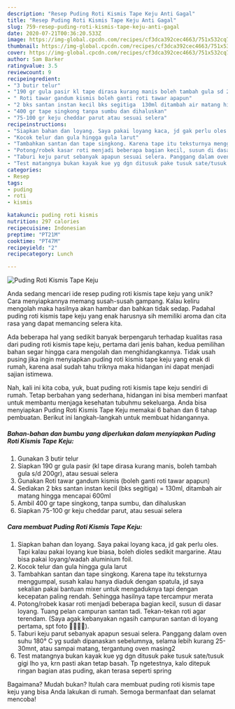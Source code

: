 ```yaml
---
description: "Resep Puding Roti Kismis Tape Keju Anti Gagal"
title: "Resep Puding Roti Kismis Tape Keju Anti Gagal"
slug: 759-resep-puding-roti-kismis-tape-keju-anti-gagal
date: 2020-07-21T00:36:20.533Z
image: https://img-global.cpcdn.com/recipes/cf3dca392cec4663/751x532cq70/puding-roti-kismis-tape-keju-foto-resep-utama.jpg
thumbnail: https://img-global.cpcdn.com/recipes/cf3dca392cec4663/751x532cq70/puding-roti-kismis-tape-keju-foto-resep-utama.jpg
cover: https://img-global.cpcdn.com/recipes/cf3dca392cec4663/751x532cq70/puding-roti-kismis-tape-keju-foto-resep-utama.jpg
author: Sam Barker
ratingvalue: 3.5
reviewcount: 9
recipeingredient:
- "3 butir telur"
- "190 gr gula pasir kl tape dirasa kurang manis boleh tambah gula sd 200gr atau sesuai selera"
- " Roti tawar gandum kismis boleh ganti roti tawar apapun"
- "2 bks santan instan kecil bks segitiga  130ml ditambah air matang hingga mencapai 600ml"
- "400 gr tape singkong tanpa sumbu dan dihaluskan"
- "75-100 gr keju cheddar parut atau sesuai selera"
recipeinstructions:
- "Siapkan bahan dan loyang. Saya pakai loyang kaca, jd gak perlu oles. Tapi kalau pakai loyang kue biasa, boleh dioles sedikit margarine. Atau bisa pakai loyang/wadah aluminium foil."
- "Kocok telur dan gula hingga gula larut"
- "Tambahkan santan dan tape singkong. Karena tape itu teksturnya menggumpal, susah kalau hanya diaduk dengan spatula, jd saya sekalian pakai bantuan mixer untuk mengaduknya tapi dengan kecepatan paling rendah. Sehingga hasilnya tape tercampur merata"
- "Potong/robek kasar roti menjadi beberapa bagian kecil, susun di dasar loyang. Tuang pelan campuran santan tadi. Tekan-tekan roti agar terendam. (Saya agak kebanyakan ngasih campuran santan di loyang pertama, spt foto 🤦🏻‍♀️😁)."
- "Taburi keju parut sebanyak apapun sesuai selera. Panggang dalam oven suhu 180° C yg sudah dipanaskan sebelumnya, selama lebih kurang 25-30mnt, atau sampai matang, tergantung oven masing2"
- "Test matangnya bukan kayak kue yg dgn ditusuk pake tusuk sate/tusuk gigi lho ya, krn pasti akan tetap basah. Tp ngetestnya, kalo ditepuk ringan bagian atas puding, akan terasa seperti spring"
categories:
- Resep
tags:
- puding
- roti
- kismis

katakunci: puding roti kismis 
nutrition: 297 calories
recipecuisine: Indonesian
preptime: "PT21M"
cooktime: "PT47M"
recipeyield: "2"
recipecategory: Lunch

---
```



![Puding Roti Kismis Tape Keju](https://img-global.cpcdn.com/recipes/cf3dca392cec4663/751x532cq70/puding-roti-kismis-tape-keju-foto-resep-utama.jpg)

Anda sedang mencari ide resep puding roti kismis tape keju yang unik? Cara menyiapkannya memang susah-susah gampang. Kalau keliru mengolah maka hasilnya akan hambar dan bahkan tidak sedap. Padahal puding roti kismis tape keju yang enak harusnya sih memiliki aroma dan cita rasa yang dapat memancing selera kita.



Ada beberapa hal yang sedikit banyak berpengaruh terhadap kualitas rasa dari puding roti kismis tape keju, pertama dari jenis bahan, kedua pemilihan bahan segar hingga cara mengolah dan menghidangkannya. Tidak usah pusing jika ingin menyiapkan puding roti kismis tape keju yang enak di rumah, karena asal sudah tahu triknya maka hidangan ini dapat menjadi sajian istimewa.


Nah, kali ini kita coba, yuk, buat puding roti kismis tape keju sendiri di rumah. Tetap berbahan yang sederhana, hidangan ini bisa memberi manfaat untuk membantu menjaga kesehatan tubuhmu sekeluarga. Anda bisa menyiapkan Puding Roti Kismis Tape Keju memakai 6 bahan dan 6 tahap pembuatan. Berikut ini langkah-langkah untuk membuat hidangannya.

<!--inarticleads1-->

##### Bahan-bahan dan bumbu yang diperlukan dalam menyiapkan Puding Roti Kismis Tape Keju:

1. Gunakan 3 butir telur
1. Siapkan 190 gr gula pasir (kl tape dirasa kurang manis, boleh tambah gula s/d 200gr), atau sesuai selera
1. Gunakan  Roti tawar gandum kismis (boleh ganti roti tawar apapun)
1. Sediakan 2 bks santan instan kecil (bks segitiga) = 130ml, ditambah air matang hingga mencapai 600ml
1. Ambil 400 gr tape singkong, tanpa sumbu, dan dihaluskan
1. Siapkan 75-100 gr keju cheddar parut, atau sesuai selera




<!--inarticleads2-->

##### Cara membuat Puding Roti Kismis Tape Keju:

1. Siapkan bahan dan loyang. Saya pakai loyang kaca, jd gak perlu oles. Tapi kalau pakai loyang kue biasa, boleh dioles sedikit margarine. Atau bisa pakai loyang/wadah aluminium foil.
1. Kocok telur dan gula hingga gula larut
1. Tambahkan santan dan tape singkong. Karena tape itu teksturnya menggumpal, susah kalau hanya diaduk dengan spatula, jd saya sekalian pakai bantuan mixer untuk mengaduknya tapi dengan kecepatan paling rendah. Sehingga hasilnya tape tercampur merata
1. Potong/robek kasar roti menjadi beberapa bagian kecil, susun di dasar loyang. Tuang pelan campuran santan tadi. Tekan-tekan roti agar terendam. (Saya agak kebanyakan ngasih campuran santan di loyang pertama, spt foto 🤦🏻‍♀️😁).
1. Taburi keju parut sebanyak apapun sesuai selera. Panggang dalam oven suhu 180° C yg sudah dipanaskan sebelumnya, selama lebih kurang 25-30mnt, atau sampai matang, tergantung oven masing2
1. Test matangnya bukan kayak kue yg dgn ditusuk pake tusuk sate/tusuk gigi lho ya, krn pasti akan tetap basah. Tp ngetestnya, kalo ditepuk ringan bagian atas puding, akan terasa seperti spring




Bagaimana? Mudah bukan? Itulah cara membuat puding roti kismis tape keju yang bisa Anda lakukan di rumah. Semoga bermanfaat dan selamat mencoba!
